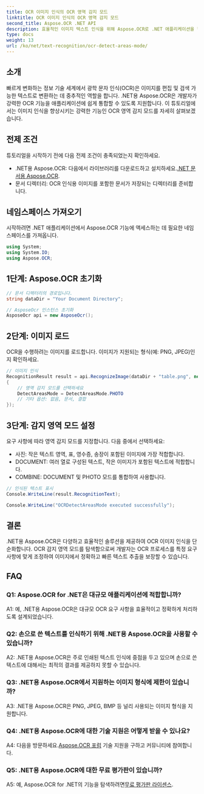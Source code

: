 ```yaml
---
title: OCR 이미지 인식의 OCR 영역 감지 모드
linktitle: OCR 이미지 인식의 OCR 영역 감지 모드
second_title: Aspose.OCR .NET API
description: 효율적인 이미지 텍스트 인식을 위해 Aspose.OCR로 .NET 애플리케이션을 향상하세요. 정확한 결과를 얻으려면 OCR 감지 영역 모드를 살펴보세요.
type: docs
weight: 13
url: /ko/net/text-recognition/ocr-detect-areas-mode/
---
```

## 소개

빠르게 변화하는 정보 기술 세계에서 광학 문자 인식(OCR)은 이미지를 편집 및 검색 가능한 텍스트로 변환하는 데 중추적인 역할을 합니다. .NET용 Aspose.OCR은 개발자가 강력한 OCR 기능을 애플리케이션에 쉽게 통합할 수 있도록 지원합니다. 이 튜토리얼에서는 이미지 인식을 향상시키는 강력한 기능인 OCR 영역 감지 모드를 자세히 살펴보겠습니다.

## 전제 조건

튜토리얼을 시작하기 전에 다음 전제 조건이 충족되었는지 확인하세요.

-  .NET용 Aspose.OCR: 다음에서 라이브러리를 다운로드하고 설치하세요.[.NET 문서용 Aspose.OCR](https://reference.aspose.com/ocr/net/).
- 문서 디렉터리: OCR 인식용 이미지를 포함한 문서가 저장되는 디렉터리를 준비합니다.

## 네임스페이스 가져오기

시작하려면 .NET 애플리케이션에서 Aspose.OCR 기능에 액세스하는 데 필요한 네임스페이스를 가져옵니다.

```csharp
using System;
using System.IO;
using Aspose.OCR;
```

## 1단계: Aspose.OCR 초기화

```csharp
// 문서 디렉터리의 경로입니다.
string dataDir = "Your Document Directory";

// AsposeOcr 인스턴스 초기화
AsposeOcr api = new AsposeOcr();
```

## 2단계: 이미지 로드

OCR을 수행하려는 이미지를 로드합니다. 이미지가 지원되는 형식(예: PNG, JPEG)인지 확인하세요.

```csharp
// 이미지 인식
RecognitionResult result = api.RecognizeImage(dataDir + "table.png", new RecognitionSettings
{
    // 영역 감지 모드를 선택하세요
    DetectAreasMode = DetectAreasMode.PHOTO
    // 기타 옵션: 없음, 문서, 결합
});
```

## 3단계: 감지 영역 모드 설정

요구 사항에 따라 영역 감지 모드를 지정합니다. 다음 중에서 선택하세요:
- 사진: 작은 텍스트 영역, 표, 영수증, 송장이 포함된 이미지에 가장 적합합니다.
- DOCUMENT: 여러 열로 구성된 텍스트, 작은 이미지가 포함된 텍스트에 적합합니다.
- COMBINE: DOCUMENT 및 PHOTO 모드를 통합하여 사용합니다.

```csharp
// 인식된 텍스트 표시
Console.WriteLine(result.RecognitionText);

Console.WriteLine("OCRDetectAreasMode executed successfully");
```

## 결론

.NET용 Aspose.OCR은 다양하고 효율적인 솔루션을 제공하여 OCR 이미지 인식을 단순화합니다. OCR 감지 영역 모드를 탐색함으로써 개발자는 OCR 프로세스를 특정 요구 사항에 맞게 조정하여 이미지에서 정확하고 빠른 텍스트 추출을 보장할 수 있습니다.

## FAQ

### Q1: Aspose.OCR for .NET은 대규모 애플리케이션에 적합합니까?

A1: 예, .NET용 Aspose.OCR은 대규모 OCR 요구 사항을 효율적이고 정확하게 처리하도록 설계되었습니다.

### Q2: 손으로 쓴 텍스트를 인식하기 위해 .NET용 Aspose.OCR을 사용할 수 있습니까?

A2: .NET용 Aspose.OCR은 주로 인쇄된 텍스트 인식에 중점을 두고 있으며 손으로 쓴 텍스트에 대해서는 최적의 결과를 제공하지 못할 수 있습니다.

### Q3: .NET용 Aspose.OCR에서 지원하는 이미지 형식에 제한이 있습니까?

A3: .NET용 Aspose.OCR은 PNG, JPEG, BMP 등 널리 사용되는 이미지 형식을 지원합니다.

### Q4: .NET용 Aspose.OCR에 대한 기술 지원은 어떻게 받을 수 있나요?

 A4: 다음을 방문하세요.[Aspose.OCR 포럼](https://forum.aspose.com/c/ocr/16) 기술 지원을 구하고 커뮤니티에 참여합니다.

### Q5: .NET용 Aspose.OCR에 대한 무료 평가판이 있습니까?

 A5: 예, Aspose.OCR for .NET의 기능을 탐색하려면[무료 평가판 라이센스](https://releases.aspose.com/).